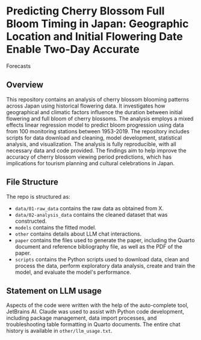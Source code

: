 # Predicting Cherry Blossom Full Bloom Timing in Japan: Geographic Location and Initial Flowering Date Enable Two-Day Accurate
Forecasts

## Overview

This repository contains an analysis of cherry blossom blooming patterns across Japan using historical flowering data. It investigates how geographical and climatic factors influence the duration between initial flowering and full bloom of cherry blossoms. The analysis employs a mixed effects linear regression model to predict bloom progression using data from 100 monitoring stations between 1953-2019. The repository includes scripts for data download and cleaning, model development, statistical analysis, and visualization. The analysis is fully reproducible, with all necessary data and code provided. The findings aim to help improve the accuracy of cherry blossom viewing period predictions, which has implications for tourism planning and cultural celebrations in Japan.


## File Structure

The repo is structured as:

-   `data/01-raw_data` contains the raw data as obtained from X.
-   `data/02-analysis_data` contains the cleaned dataset that was constructed.
-   `models` contains the fitted model. 
-   `other` contains details about LLM chat interactions.
-   `paper` contains the files used to generate the paper, including the Quarto document and reference bibliography file, as well as the PDF of the paper. 
-   `scripts` contains the Python scripts used to download data, clean and process the data, perform exploratory data analysis, create and train the model, and evaluate the model's performance.


## Statement on LLM usage

Aspects of the code were written with the help of the auto-complete tool, JetBrains AI. Claude was used to assist with Python code development, including package management, data import processes, and troubleshooting table formatting in Quarto documents. The entire chat history is available in `other/llm_usage.txt`.

